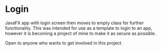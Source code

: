 # Login
JavaFX app with login screen then moves to empty class for further functionality. This was intended for use as a template to login to an app, however it is becoming a project of mine to make it as secure as possible.


Open to anyone who wants to get involved in this project.
